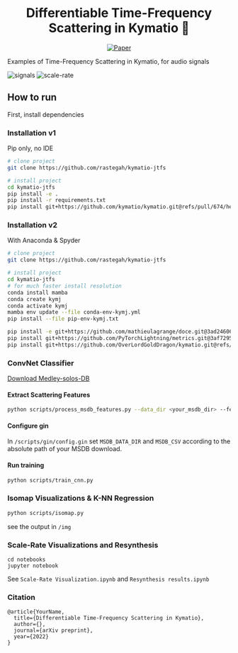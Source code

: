  <div align="center">    
  
# Differentiable Time-Frequency Scattering in Kymatio 🌊

  [![Paper](http://img.shields.io/badge/paper-arxiv.1001.2234-B31B1B.svg)](https://www.nature.com/articles/nature14539)
  <!--
  ARXIV   
  [![Paper](http://img.shields.io/badge/arxiv-math.co:1480.1111-B31B1B.svg)](https://www.nature.com/articles/nature14539)
  -->

  <!--  
  Conference   
  -->   
  </div>
   
Examples of Time-Frequency Scattering in Kymatio, for audio signals

![signals](https://user-images.githubusercontent.com/16495490/161852304-a0924fe7-7a4c-471f-a150-d20339fc8dcd.png)
![scale-rate](https://user-images.githubusercontent.com/16495490/161861321-cb3d9f2a-32f5-4abf-90f7-d9b2b85c9ae4.png)

## How to run   

First, install dependencies

### Installation v1

Pip only, no IDE

```bash
# clone project   
git clone https://github.com/rastegah/kymatio-jtfs

# install project   
cd kymatio-jtfs
pip install -e .
pip install -r requirements.txt
pip install git+https://github.com/kymatio/kymatio.git@refs/pull/674/head
 ```   

### Installation v2

With Anaconda & Spyder

```bash
# clone project   
git clone https://github.com/rastegah/kymatio-jtfs

# install project
cd kymatio-jtfs
# for much faster install resolution
conda install mamba
conda create kymj
conda activate kymj
mamba env update --file conda-env-kymj.yml
pip install --file pip-env-kymj.txt

pip install -e git+https://github.com/mathieulagrange/doce.git@3ad246067c6a8ac829899e7e888f4debbad80629#egg=doce
pip install git+https://github.com/PyTorchLightning/metrics.git@3af729508289d3babf0e166d9e8405cb2b0758a2
pip install git+https://github.com/OverLordGoldDragon/kymatio.git@refs/pull/16/head
```

### ConvNet Classifier

[Download Medley-solos-DB](https://zenodo.org/record/3464194)

#### Extract Scattering Features
``` bash
python scripts/process_msdb_features.py --data_dir <your_msdb_dir> --feature <feature_to_extract>
```

#### Configure gin
In `/scripts/gin/config.gin` set `MSDB_DATA_DIR` and `MSDB_CSV` according to the absolute path of your MSDB download.

#### Run training

``` bash
python scripts/train_cnn.py
```

### Isomap Visualizations & K-NN Regression
``` bash
python scripts/isomap.py
```
see the output in `/img`

### Scale-Rate Visualizations and Resynthesis
```
cd notebooks
jupyter notebook
```
See `Scale-Rate Visualization.ipynb` and `Resynthesis results.ipynb`

### Citation   
```
@article{YourName,
  title={Differentiable Time-Frequency Scattering in Kymatio},
  author={},
  journal={arXiv preprint},
  year={2022}
}
```   

